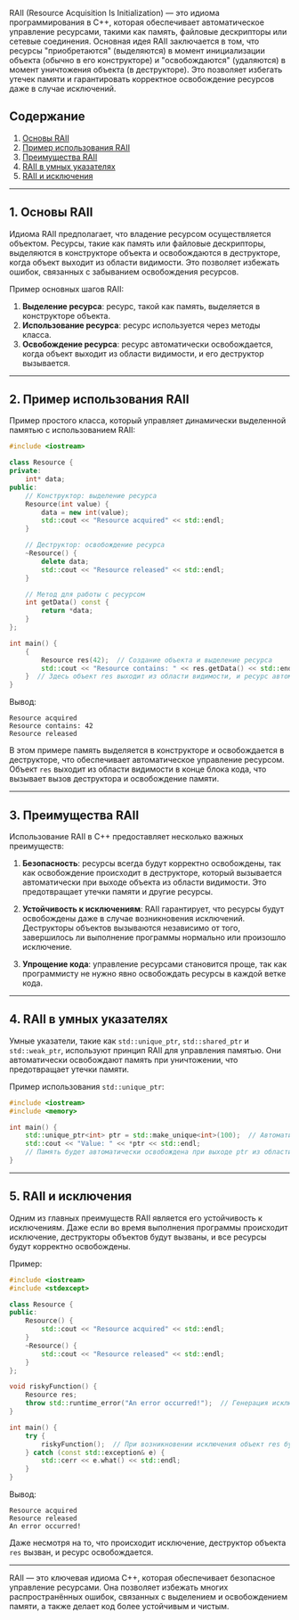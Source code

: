 RAII (Resource Acquisition Is Initialization) — это идиома программирования в C++, которая обеспечивает автоматическое управление ресурсами, такими как память, файловые дескрипторы или сетевые соединения. Основная идея RAII заключается в том, что ресурсы "приобретаются" (выделяются) в момент инициализации объекта (обычно в его конструкторе) и "освобождаются" (удаляются) в момент уничтожения объекта (в деструкторе). Это позволяет избегать утечек памяти и гарантировать корректное освобождение ресурсов даже в случае исключений.

## Содержание

1. [Основы RAII](#1.%20Основы%20RAII)
2. [Пример использования RAII](#2.%20Пример%20использования%20RAII)
3. [Преимущества RAII](#3.%20Преимущества%20RAII)
4. [RAII в умных указателях](#4.%20RAII%20в%20умных%20указателях)
5. [RAII и исключения](#5.%20RAII%20и%20исключения)

---

## 1. Основы RAII

Идиома RAII предполагает, что владение ресурсом осуществляется объектом. Ресурсы, такие как память или файловые дескрипторы, выделяются в конструкторе объекта и освобождаются в деструкторе, когда объект выходит из области видимости. Это позволяет избежать ошибок, связанных с забыванием освобождения ресурсов.

Пример основных шагов RAII:

1. **Выделение ресурса**: ресурс, такой как память, выделяется в конструкторе объекта.
2. **Использование ресурса**: ресурс используется через методы класса.
3. **Освобождение ресурса**: ресурс автоматически освобождается, когда объект выходит из области видимости, и его деструктор вызывается.

---

## 2. Пример использования RAII

Пример простого класса, который управляет динамически выделенной памятью с использованием RAII:

```cpp
#include <iostream>

class Resource {
private:
    int* data;
public:
    // Конструктор: выделение ресурса
    Resource(int value) {
        data = new int(value);
        std::cout << "Resource acquired" << std::endl;
    }

    // Деструктор: освобождение ресурса
    ~Resource() {
        delete data;
        std::cout << "Resource released" << std::endl;
    }

    // Метод для работы с ресурсом
    int getData() const {
        return *data;
    }
};

int main() {
    {
        Resource res(42);  // Создание объекта и выделение ресурса
        std::cout << "Resource contains: " << res.getData() << std::endl;
    }  // Здесь объект res выходит из области видимости, и ресурс автоматически освобождается
}
```

Вывод:
```
Resource acquired
Resource contains: 42
Resource released
```

В этом примере память выделяется в конструкторе и освобождается в деструкторе, что обеспечивает автоматическое управление ресурсом. Объект `res` выходит из области видимости в конце блока кода, что вызывает вызов деструктора и освобождение памяти.

---

## 3. Преимущества RAII

Использование RAII в C++ предоставляет несколько важных преимуществ:

1. **Безопасность**: ресурсы всегда будут корректно освобождены, так как освобождение происходит в деструкторе, который вызывается автоматически при выходе объекта из области видимости. Это предотвращает утечки памяти и другие ресурсы.
   
2. **Устойчивость к исключениям**: RAII гарантирует, что ресурсы будут освобождены даже в случае возникновения исключений. Деструкторы объектов вызываются независимо от того, завершилось ли выполнение программы нормально или произошло исключение.

3. **Упрощение кода**: управление ресурсами становится проще, так как программисту не нужно явно освобождать ресурсы в каждой ветке кода.

---

## 4. RAII в умных указателях

Умные указатели, такие как `std::unique_ptr`, `std::shared_ptr` и `std::weak_ptr`, используют принцип RAII для управления памятью. Они автоматически освобождают память при уничтожении, что предотвращает утечки памяти.

Пример использования `std::unique_ptr`:

```cpp
#include <iostream>
#include <memory>

int main() {
    std::unique_ptr<int> ptr = std::make_unique<int>(100);  // Автоматическое управление памятью
    std::cout << "Value: " << *ptr << std::endl;
    // Память будет автоматически освобождена при выходе ptr из области видимости
}
```

---

## 5. RAII и исключения

Одним из главных преимуществ RAII является его устойчивость к исключениям. Даже если во время выполнения программы происходит исключение, деструкторы объектов будут вызваны, и все ресурсы будут корректно освобождены.

Пример:

```cpp
#include <iostream>
#include <stdexcept>

class Resource {
public:
    Resource() {
        std::cout << "Resource acquired" << std::endl;
    }
    ~Resource() {
        std::cout << "Resource released" << std::endl;
    }
};

void riskyFunction() {
    Resource res;
    throw std::runtime_error("An error occurred!");  // Генерация исключения
}

int main() {
    try {
        riskyFunction();  // При возникновении исключения объект res будет корректно удалён
    } catch (const std::exception& e) {
        std::cerr << e.what() << std::endl;
    }
}
```

Вывод:
```
Resource acquired
Resource released
An error occurred!
```

Даже несмотря на то, что происходит исключение, деструктор объекта `res` вызван, и ресурс освобождается.

---

RAII — это ключевая идиома C++, которая обеспечивает безопасное управление ресурсами. Она позволяет избежать многих распространённых ошибок, связанных с выделением и освобождением памяти, а также делает код более устойчивым и чистым.